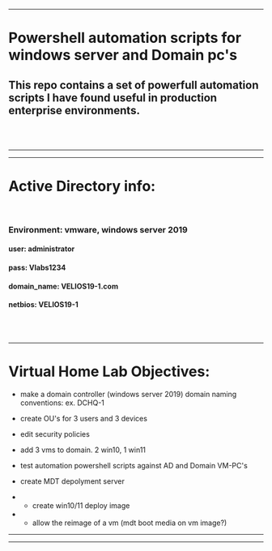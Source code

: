 

----
# Powershell automation scripts for windows server and Domain pc's

## This repo contains a set of powerfull automation scripts I have found useful in production enterprise environments. 




<br>
<br>

----
----
# Active Directory info:


<br>

### Environment: vmware, windows server 2019

#### user: administrator
#### pass: Vlabs1234
#### domain_name: VELIOS19-1.com
#### netbios: VELIOS19-1

<br><br>

---------------------------------------------------------
# Virtual Home Lab Objectives:


- make a domain controller (windows server 2019)
domain naming conventions:
ex. DCHQ-1


- create OU's for 3 users and 3 devices
- edit security policies


- add 3 vms to domain. 2 win10, 1 win11

- test automation powershell scripts against AD and Domain VM-PC's

- create MDT depolyment server
- - create win10/11 deploy image
- - allow the reimage of a vm (mdt boot media on vm image?)



---------------------------------------------------------
---------------------------------------------------------
